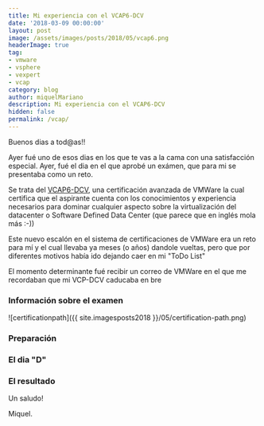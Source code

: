 ```yaml
---
title: Mi experiencia con el VCAP6-DCV
date: '2018-03-09 00:00:00'
layout: post
image: /assets/images/posts/2018/05/vcap6.png
headerImage: true
tag:
- vmware
- vsphere
- vexpert
- vcap
category: blog
author: miquelMariano
description: Mi experiencia con el VCAP6-DCV
hidden: false
permalink: /vcap/
---
```


Buenos dias a tod@as!!

Ayer fué uno de esos dias en los que te vas a la cama con una satisfacción especial. Ayer, fué el dia en el que aprobé un exámen, que para mi se presentaba como un reto.

Se trata del [VCAP6-DCV](https://mylean), una certificación avanzada de VMWare la cual certifica que el aspirante cuenta con los conocimientos y experiencia necesarios para dominar cualquier aspecto sobre la virtualización del datacenter o Software Defined Data Center (que parece que en inglés mola más :-))

Este nuevo escalón en el sistema de certificaciones de VMWare era un reto para mí y el cual llevaba ya meses (o años) dandole vueltas, pero que por diferentes motivos había ido dejando caer en mi "ToDo List"

El momento determinante fué recibir un correo de VMWare en el que me recordaban que mi VCP-DCV caducaba en bre

### Información sobre el examen

![certificationpath]({{ site.imagesposts2018 }}/05/certification-path.png)

### Preparación

### El dia "D"

### El resultado


Un saludo!

Miquel.


